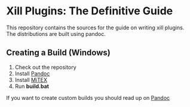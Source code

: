 # Xill Plugins: The Definitive Guide

This repository contains the sources for the guide on writing xill
plugins. The distributions are built using pandoc.

## Creating a Build (Windows)
1. Check out the repository
2. Install [Pandoc](http://pandoc.org/installing.html)
3. Install [MiTEX](http://miktex.org/download)
4. Run **build.bat**

If you want to create custom builds you should read up on [Pandoc](http://pandoc.org/README.pdf)